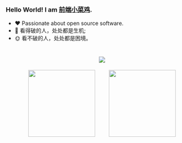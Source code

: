 <!--
**wqx8821/wqx8821** is a ✨ _special_ ✨ repository because its `README.md` (this file) appears on your GitHub profile.

Here are some ideas to get you started:

- 🔭 I’m currently working on ...
- 🌱 I’m currently learning ...
- 👯 I’m looking to collaborate on ...
- 🤔 I’m looking for help with ...
- 💬 Ask me about ...
- 📫 How to reach me: ...
- 😄 Pronouns: ...
- ⚡ Fun fact: ...
-->

 ### Hello World! I am <b><a target="_blank" href="javascript:;">前端小菜鸡</a></b>.
 - :hearts: Passionate about open source software. 
 - :1st_place_medal: 看得破的人，处处都是生机;
 - :sun_with_face: 看不破的人，处处都是困境。


<h1 align="center"> 
    <a href="https://github.com/wqx8821">
        <img src="https://readme-typing-svg.herokuapp.com/?lines=周六保证不休息，周日休息不保证;今天怎么才周三，我的疲劳程度告诉我是周五呀&center=true&size=18">
    </a>
</h1>

<div align="center">
    <span>&emsp;&emsp;</span>
    <img height="175px" src="https://github.com/wqx8821" />
    <span>&emsp;&emsp;</span>
    <img height="175px" src="https://github.com/wqx8821" />
    <span>&emsp;&emsp;</span>
</div>

